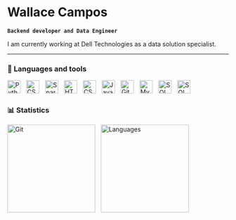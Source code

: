 # Wallace Campos

**`Backend developer and Data Engineer`**

I am currently working at Dell Technologies as a data solution specialist.



---

### 🤖 Languages and tools
<img 
    align="left" 
    alt="Python" 
    title="Python"
    width="30px" 
    style="padding-right: 10px;" 
    src="https://cdn.jsdelivr.net/gh/devicons/devicon@latest/icons/python/python-original.svg" 
/>


<img align="left" 
    alt="CSharp" 
    title="CSharp"
    width="30px" 
    style="padding-right: 10px;" 
    src="https://cdn.jsdelivr.net/gh/devicons/devicon@latest/icons/csharp/csharp-original.svg" />

    
 <img align="left" 
    alt="Spark" 
    title="Spark"
    width="30px" 
    style="padding-right: 10px;" 
    src="https://cdn.jsdelivr.net/gh/devicons/devicon@latest/icons/apachespark/apachespark-original.svg" />
          
          
<img 
    align="left" 
    alt="HTML"
    title="HTML" 
    width="30px" 
    style="padding-right: 10px;" 
    src="https://cdn.jsdelivr.net/gh/devicons/devicon@latest/icons/html5/html5-original.svg" 
/>


<img 
    align="left" 
    alt="CSS" 
    title="CSS"
    width="30px" 
    style="padding-right: 10px;" 
    src="https://cdn.jsdelivr.net/gh/devicons/devicon@latest/icons/css3/css3-original.svg" 
/>


<img 
    align="left" 
    alt="JavaScript" 
    title="JavaScript"
    width="30px" 
    style="padding-right: 10px;" 
    src="https://cdn.jsdelivr.net/gh/devicons/devicon@latest/icons/javascript/javascript-original.svg" 
/>

<img 
    align="left" 
    alt="Git" 
    title="Git"
    width="30px" 
    style="padding-right: 10px;" 
    src="https://cdn.jsdelivr.net/gh/devicons/devicon@latest/icons/git/git-original.svg" 
/>


<img   
align="left" 
    alt="MySQL" 
    title="MySQL"
    width="30px" 
    style="padding-right: 10px;" 
    src="https://cdn.jsdelivr.net/gh/devicons/devicon@latest/icons/mysql/mysql-original-wordmark.svg" 
/>    


<img   
align="left" 
    alt="SQLServer" 
    title="SQLServer"
    width="30px" 
    style="padding-right: 10px;" 
    src= https://cdn.jsdelivr.net/gh/devicons/devicon@latest/icons/microsoftsqlserver/microsoftsqlserver-plain-wordmark.svg 
/>


<img   
align="left" 
    alt="SQLServer" 
    title="SQLServer"
    width="30px" 
    style="padding-right: 10px;" 
    src= https://cdn.jsdelivr.net/gh/devicons/devicon@latest/icons/mongodb/mongodb-plain-wordmark.svg 
/>
                   
<br/>
<br/>

### 📊 Statistics

<p>
<img
 align="left" 
    alt="Git" 
    title="Git Hub stats"
    height="200" 
    style="padding-right: 10px;" 
    src=https://github-readme-stats.vercel.app/api?username=walla947&theme=github_dark
    />
    

<img
 align="left" 
    alt="Languages" 
    title="Languages"
    height="200" 
    style="padding-right: 10px;" 
    src="https://github-readme-stats.vercel.app/api/top-langs/?username=walla947&theme=github_dark"
/>
    
</p>
